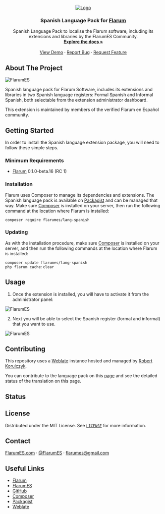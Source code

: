 <p align="center">
  <a href="https://github.com/FlarumES/lang-spanish">
    <img src="https://flarumes.com/assets/logo-qmhd7tk4.png" alt="Logo">
  </a>

  <h3 align="center">Spanish Language Pack for <a href="https://flarum.org">Flarum</a></h3>

  <p align="center">
    Spanish Language Pack to localise the Flarum software, including its extensions and libraries by the FlarumES Community.
    <br />
    <a href="https://github.com/FlarumES/lang-spanish"><strong>Explore the docs »</strong></a>
    <br />
    <br />
    <a href="https://flarumes.com">View Demo</a>
    ·
    <a href="https://github.com/FlarumES/lang-spanish/issues">Report Bug</a>
    ·
    <a href="https://github.com/FlarumES/lang-spanish/issues">Request Feature</a>
  </p>
</p>

## About The Project

![FlarumES](https://flarumes.com/assets/site-image-bfqb2dxn.png)

Spanish language pack for Flarum Software, includes its extensions and libraries in two Spanish language registers: Formal Spanish and Informal Spanish, both selectable from the extension administrator dashboard.

This extension is maintained by members of the verified Flarum en Español community.

## Getting Started

In order to install the Spanish language extension package, you will need to follow these simple steps.


### Minimum Requirements

* <a href="https://flarum.org">Flarum</a> 0.1.0-beta.16 (RC 1)


### Installation

Flarum uses Composer to manage its dependencies and extensions. The Spanish language pack is available on <a href="https://packagist.org/packages/FlarumES/lang-spanish">Packagist</a> and can be managed that way. Make sure <a href="https://getcomposer.org/">Composer</a> is installed on your server, then run the following command at the location where Flarum is installed:
   ```
   composer require flarumes/lang-spanish
   ```

### Updating

As with the installation procedure, make sure <a href="https://getcomposer.org/">Composer</a> is installed on your server, and then run the following commands at the location where Flarum is installed:
   ```
   composer update flarumes/lang-spanish
   php flarum cache:clear
   ```

## Usage

1. Once the extension is installed, you will have to activate it from the administrator panel:

![FlarumES](https://flarumes.com/assets/site-image-bfqb2dxn.png)

2. Next you will be able to select the Spanish register (formal and informal) that you want to use.

![FlarumES](https://flarumes.com/assets/site-image-bfqb2dxn.png)

## Contributing

This repository uses a <a href="https://weblate.org/">Weblate</a> instance hosted and managed by <a href="https://github.com/rob006">Robert Korulczyk</a>.

You can contribute to the language pack on this <a href="https://weblate.rob006.net/languages/">page</a> and see the detailed status of the translation on this page.

## Status

<!-- flarum-extensions-list-start --><!-- flarum-extensions-list-stop -->
<!-- fof-extensions-list-start --><!-- fof-extensions-list-stop -->
<!-- various-extensions-list-start --><!-- various-extensions-list-stop -->

## License

Distributed under the MIT License. See <a href="https://github.com/FlarumES/lang-spanish/blob/main/LICENSE">`LICENSE`</a> for more information.


## Contact

[FlarumES.com](https://FlarumES.com) · [@FlarumES](https://twitter.com/FlarumES) · flarumes@gmail.com

## Useful Links

* [Flarum](https://flarum.org)
* [FlarumES](https://FlarumES.com)
* [GitHub](https://github.com/FlarumES/lang-spanish)
* [Composer](https://getcomposer.org/)
* [Packagist](https://packagist.org/)
* [Weblate](https://weblate.org/)